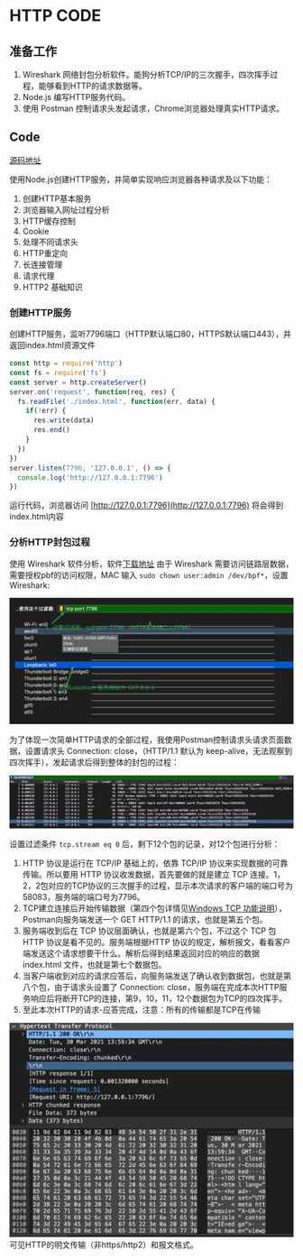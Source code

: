 # HTTP CODE

## 准备工作

  1. Wireshark 网络封包分析软件。能狗分析TCP/IP的三次握手，四次挥手过程，能够看到HTTP的请求数据等。
  2. Node.js 编写HTTP服务代码。
  3. 使用 Postman 控制请求头发起请求，Chrome浏览器处理真实HTTP请求。

## Code

  [源码地址](https://github.com/ZHNLN0/docs/tree/master/code/http)

  使用Node.js创建HTTP服务，并简单实现响应浏览器各种请求及以下功能：

  1. 创建HTTP基本服务
  2. 浏览器输入网址过程分析
  3. HTTP缓存控制
  4. Cookie
  5. 处理不同请求头
  6. HTTP重定向
  7. 长连接管理
  8. 请求代理
  9. HTTP2 基础知识

### 创建HTTP服务

  创建HTTP服务，监听7796端口（HTTP默认端口80，HTTPS默认端口443），并返回index.html资源文件

```js
const http = require('http')
const fs = require('fs')
const server = http.createServer()
server.on('request', function(req, res) {
  fs.readFile('./index.html', function(err, data) {
    if(!err) {
      res.write(data)
      res.end()
    }
  })
})
server.listen(7796, '127.0.0.1', () => {
  console.log('http://127.0.0.1:7796')
})
```

  运行代码，浏览器访问 [http://127.0.0.1:7796](http://127.0.0.1:7796) 将会得到index.html内容

### 分析HTTP封包过程

  使用 Wireshark 软件分析，软件[下载地址](https://www.wireshark.org/download.html)
  由于 Wireshark 需要访问链路层数据，需要授权pbf的访问权限，MAC 输入 ``` sudo chown user:admin /dev/bpf* ```，设置 Wireshark:

  ![Wireshark](../.vuepress/public/http/http-wireshark.jpg 'Wireshark')

  为了体现一次简单HTTP请求的全部过程，我使用Postman控制请求头请求页面数据，设置请求头 Connection: close，（HTTP/1.1 默认为 keep-alive，无法观察到四次挥手），发起请求后得到整体的封包的过程：

  ![HTTP封包](../.vuepress/public/http/http-package.jpg 'HTTP封包')

  设置过滤条件 ``` tcp.stream eq 0 ``` 后，剩下12个包的记录，对12个包进行分析：

  1. HTTP 协议是运行在 TCP/IP 基础上的，依靠 TCP/IP 协议来实现数据的可靠传输。所以要用 HTTP 协议收发数据，首先要做的就是建立 TCP 连接。1，2，2包对应的TCP协议的三次握手的过程，显示本次请求的客户端的端口号为58083，服务端的端口号为7796。
  2. TCP建立连接后开始传输数据（第四个包详情见[Windows TCP 功能说明](https://docs.microsoft.com/zh-CN/troubleshoot/windows-server/networking/description-tcp-features)），Postman向服务端发送一个 GET HTTP/1.1 的请求，也就是第五个包。
  3. 服务端收到后在 TCP 协议层面确认，也就是第六个包，不过这个 TCP 包 HTTP 协议是看不见的。服务端根据HTTP 协议的规定，解析报文，看看客户端发送这个请求想要干什么。解析后得到结果返回对应的响应的数据 index.html 文件，也就是第七个数据包。
  4. 当客户端收到对应的请求应答后，向服务端发送了确认收到数据包，也就是第八个包，由于请求头设置了 Connection: close，服务端在完成本次HTTP服务响应后将断开TCP的连接，第9，10，11，12个数据包为TCP的四次挥手。
  5. 至此本次HTTP的请求-应答完成，注意：所有的传输都是TCP在传输

  ![HTTP报文](../.vuepress/public/http/http-content.jpg 'HTTP报文')
  可见HTTP的明文传输（非https/http2）和报文格式。
  